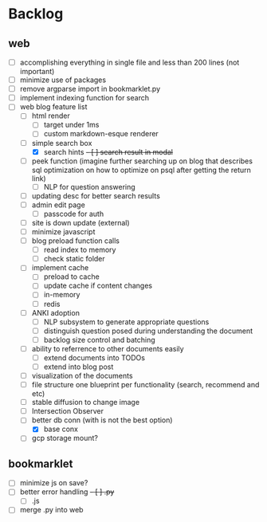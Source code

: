 # Backlog

## web
- [ ] accomplishing everything in single file and less than 200 lines (not important)
- [ ] minimize use of packages
- [ ] remove argparse import in bookmarklet.py
- [ ] implement indexing function for search
- [ ] web blog feature list
  - [ ] html render
    - [ ] target under 1ms
    - [ ] custom markdown-esque renderer
  - [ ] simple search box
    - [x] search hints
~~- [ ] search result in modal~~
  - [ ] peek function (imagine further searching up on blog that describes sql optimization on how to optimize on psql after getting the return link)
    - [ ] NLP for question answering
  - [ ] updating desc for better search results
  - [ ] admin edit page
    - [ ] passcode for auth
  - [ ] site is down update (external)
  - [ ] minimize javascript
  - [ ] blog preload function calls
    - [ ] read index to memory
    - [ ] check static folder
  - [ ] implement cache
    - [ ] preload to cache
    - [ ] update cache if content changes
    - [ ] in-memory
    - [ ] redis
  - [ ] ANKI adoption
    - [ ] NLP subsystem to generate appropriate questions
    - [ ] distinguish question posed during understanding the document
    - [ ] backlog size control and batching
  - [ ] ability to referrence to other documents easily
    - [ ] extend documents into TODOs
    - [ ] extend into blog post
  - [ ] visualization of the documents
  - [ ] file structure one blueprint per functionality (search, recommend and etc)
  - [ ] stable diffusion to change image
  - [ ] Intersection Observer
  - [ ] better db conn (with is not the best option)
    - [x] base conx
  - [ ] gcp storage mount?

## bookmarklet
- [ ] minimize js on save?
- [ ] better error handling
  ~~- [ ] .py~~
  - [ ] .js
- [ ] merge .py into web
